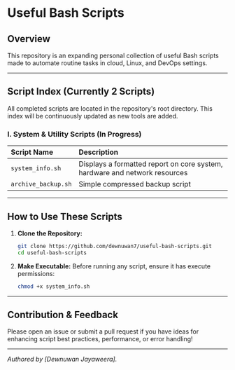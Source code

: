 # Useful Bash Scripts

## Overview

This repository is an expanding personal collection of useful Bash scripts made to automate routine tasks in cloud, Linux, and DevOps settings.

---

## Script Index (Currently 2 Scripts)

All completed scripts are located in the repository's root directory. This index will be continuously updated as new tools are added.

### I. System & Utility Scripts (In Progress)

| Script Name | Description |
| :--- | :--- |
| `system_info.sh` | Displays a formatted report on core system, hardware and network resources|
| `archive_backup.sh`  | Simple compressed backup script |

---

## How to Use These Scripts

1.  **Clone the Repository:**
    ```bash
    git clone https://github.com/dewnuwan7/useful-bash-scripts.git
    cd useful-bash-scripts
    ```
2.  **Make Executable:** Before running any script, ensure it has execute permissions:
    ```bash
    chmod +x system_info.sh
    ```
---

## Contribution & Feedback

Please open an issue or submit a pull request if you have ideas for enhancing script best practices, performance, or error handling!

---
*Authored by [Dewnuwan Jayaweera].*
